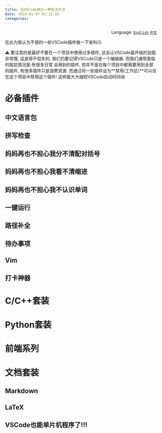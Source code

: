 ```yaml
---
title: 当VSCode成为一种生活方式
date: 2019-01-07 01:11:16
categories:
---
```


<div align='right'>Language:
<a href='{{ location.host }}/When-VSCode-Becomes-A-Lifestyle'><code>English</code></a>
<a href='{{ location.host }}/zh-CN/当VSCode成为一种生活方式'><code>中文</code></a>
</div>

在此为我认为不错的一些VSCode插件做一下安利:smirk:

:warning: 要注意的是最好不要在一个项目中使用过多插件, 这会让VSCode最开始的加载非常慢,
这是得不偿失的. 我们仍要记得VSCode只是一个编辑器. 而我们通常面临的尴尬情况是:有很多日常
会用到的插件, 但并不是在每个项目中都需要用到全部的插件, 有很多插件只是浪费资源.
而通过将一些插件设为**禁用(工作区)**可以仅在这个项目中禁用这个插件! 这样能大大缩短VSCode启动时间:smile:

# 必备插件

## 中文语言包

## 拼写检查

## 妈妈再也不担心我分不清配对括号

## 妈妈再也不担心我看不清缩进

## 妈妈再也不担心我不认识单词

## 一键运行

## 路径补全

## 待办事项

## Vim

## 打卡神器

# C/C++套装

# Python套装

# 前端系列

# 文档套装

## Markdown

## LaTeX

## VSCode也能单片机程序了!!!

<!-- TODO -->
